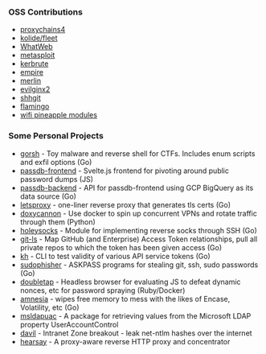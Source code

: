 ### OSS Contributions

- [proxychains4](https://github.com/haad/proxychains/commits?author=audibleblink)
- [kolide/fleet](https://github.com/kolide/fleet/commits?author=audibleblink)
- [WhatWeb](https://github.com/urbanadventurer/WhatWeb/commits/bind-interface?author=audibleblink)
- [metasploit](https://github.com/rapid7/metasploit-framework/commits?author=audibleblink)
- [kerbrute](https://github.com/ropnop/kerbrute/commits/master?author=audibleblink)
- [empire](https://github.com/BC-SECURITY/Empire/blob/9259e5106986847d2bb770c4289c0c0f1adf2344/changelog#L384)
- [merlin](https://github.com/Ne0nd0g/merlin/commits?author=audibleblink)
- [evilginx2](https://github.com/kgretzky/evilginx2/commits?author=audibleblink)
- [shhgit](https://github.com/eth0izzle/shhgit/commits?author=audibleblink)
- [flamingo](https://github.com/atredispartners/flamingo/commits?author=audibleblink)
- [wifi pineapple modules](https://github.com/hak5/wifipineapple-modules)

### Some Personal Projects
- [gorsh](https://github.com/audibleblink/gorsh) - Toy malware and reverse shell for CTFs. Includes enum scripts and exfil options (Go)
- [passdb-frontend](https://github.com/audibleblink/passdb-frontend) - Svelte.js frontend for pivoting around public password dumps (JS)
- [passdb-backend](https://github.com/audibleblink/passdb-backend) - API for passdb-frontend using GCP BigQuery as its data source (Go)
- [letsproxy](https://github.com/audibleblink/letsproxy) - one-liner reverse proxy that generates tls certs (Go)
- [doxycannon](https://github.com/audibleblink/doxycannon) - Use docker to spin up concurrent VPNs and rotate traffic through them (Python)
- [holeysocks](https://github.com/audibleblink/holeysocks) - Module for implementing reverse socks through SSH (Go)
- [git-ls](https://github.com/audibleblink/git-ls) - Map GitHub (and Enterprise) Access Token relationships, pull all private repos to which the token has been given access (Go)
- [kh](https://github.com/audibleblink/kh) - CLI to test validity of various API service tokens (Go)
- [sudophisher](https://github.com/audibleblink/sudophisher) - ASKPASS programs for stealing git, ssh, sudo passwords (Go)
- [doubletap](https://github.com/audibleblink/doubletap) - Headless browser for evaluating JS to defeat dynamic nonces, etc for password spraying (Ruby/Docker)
- [amnesia](https://github.com/audibleblink/amnesia) - wipes free memory to mess with the likes of Encase, Volatility, etc (Go)
- [msldapuac](https://github.com/audibleblink/msldapuac) - A package for retrieving values from the Microsoft LDAP property UserAccountControl
- [davil](https://github.com/audibleblink/davil) - Intranet Zone breakout - leak net-ntlm hashes over the internet
- [hearsay](https://github.com/audibleblink/hearsay) - A proxy-aware reverse HTTP proxy and concentrator

